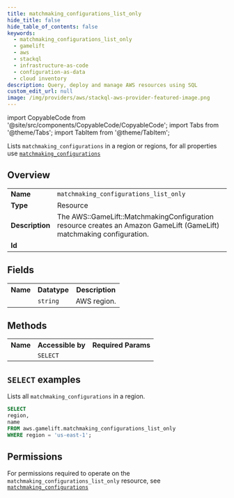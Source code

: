 ```yaml
---
title: matchmaking_configurations_list_only
hide_title: false
hide_table_of_contents: false
keywords:
  - matchmaking_configurations_list_only
  - gamelift
  - aws
  - stackql
  - infrastructure-as-code
  - configuration-as-data
  - cloud inventory
description: Query, deploy and manage AWS resources using SQL
custom_edit_url: null
image: /img/providers/aws/stackql-aws-provider-featured-image.png
---
```


import CopyableCode from '@site/src/components/CopyableCode/CopyableCode';
import Tabs from '@theme/Tabs';
import TabItem from '@theme/TabItem';

Lists <code>matchmaking_configurations</code> in a region or regions, for all properties use <a href="/providers/aws/serviceName/matchmaking_configurations/"><code>matchmaking_configurations</code></a>

## Overview
<table><tbody>
<tr><td><b>Name</b></td><td><code>matchmaking_configurations_list_only</code></td></tr>
<tr><td><b>Type</b></td><td>Resource</td></tr>
<tr><td><b>Description</b></td><td>The AWS::GameLift::MatchmakingConfiguration resource creates an Amazon GameLift (GameLift) matchmaking configuration.</td></tr>
<tr><td><b>Id</b></td><td><CopyableCode code="aws.gamelift.matchmaking_configurations_list_only" /></td></tr>
</tbody></table>

## Fields
<table><tbody><tr><th>Name</th><th>Datatype</th><th>Description</th></tr><tr><td><CopyableCode code="region" /></td><td><code>string</code></td><td>AWS region.</td></tr>
</tbody></table>

## Methods

<table><tbody>
  <tr>
    <th>Name</th>
    <th>Accessible by</th>
    <th>Required Params</th>
  </tr>
  <tr>
    <td><CopyableCode code="list_resources" /></td>
    <td><code>SELECT</code></td>
    <td><CopyableCode code="region" /></td>
  </tr>
</tbody></table>

## `SELECT` examples
Lists all <code>matchmaking_configurations</code> in a region.
```sql
SELECT
region,
name
FROM aws.gamelift.matchmaking_configurations_list_only
WHERE region = 'us-east-1';
```


## Permissions

For permissions required to operate on the <code>matchmaking_configurations_list_only</code> resource, see <a href="/providers/aws/gamelift/matchmaking_configurations/#permissions"><code>matchmaking_configurations</code></a>

